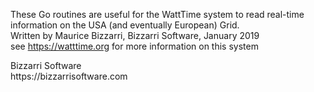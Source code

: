 These Go routines are useful for the WattTime system to read real-time information on the USA (and eventually European) Grid.<br />
Written by Maurice Bizzarri, Bizzarri Software, January 2019<br />
see https://watttime.org for more information on this system<br />
<p>
Bizzarri Software<br />
https://bizzarrisoftware.com<br />
</p>

